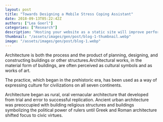 ```yaml
---
layout: post
title: "Towards Designing a Mobile Stress Coping Assistant"
date: 2018-09-13T05:22:42Z
authors: ["Lea Goerl"]
categories: ["Research"]
description: "Hosting your website as a static site will improve performance and improve security."
thumbnail: "/assets/images/gen/post/blog-1-thumbnail.webp"
image: "/assets/images/gen/post/blog-1.webp"
---
```


Architecture is both the process and the product of planning, designing, and constructing buildings or other structures.Architectural works, in the material form of buildings, are often perceived as cultural symbols and as works of art.

The practice, which began in the prehistoric era, has been used as a way of expressing culture for civilizations on all seven continents.

Architecture began as rural, oral vernacular architecture that developed from trial and error to successful replication. Ancient urban architecture was preoccupied with building religious structures and buildings symbolizing the political power of rulers until Greek and Roman architecture shifted focus to civic virtues.
